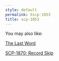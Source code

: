 ```yaml
---
style: default
permalink: Xscp-1053
title: scp-1053
---
```

You may also like:

[The Last Word](http://scp-wiki.net/the-last-word)

[SCP-1870: Record Skip](http://scp-wiki.net/scp-1870)
